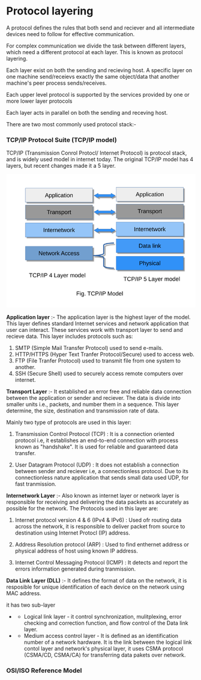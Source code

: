 # Protocol layering 

A protocol defines the rules that both send and reciever and all intermediate devices need to follow for effective communication. 

For complex communication we divide the task between different layers, which need a different protocol at each layer. This is known as protocol layering.

Each layer exist on both the sending and recieving host. A specific layer on one machine send/receievs exactly the same object/data that another machine's peer process sends/receives.

Each upper level protocol is supported by the services provided by one or more lower layer protocols

Each layer acts in parallel on both the sending and receving host.

There are two most commonly used protocol stack:-

### TCP/IP Protocol Suite (TCP/IP model)

TCP/IP (Transmission Conrol Protocl/ Internet Protocol) is protocol stack, and is widely used model in internet today. The original TCP/IP model has 4 layers, but recent changes made it a 5 layer.

![tcp_ip](./image/tcp_ip_4_&_5.webp)


**Application layer** :- The application layer is the highest layer of the model. This layer defines standard Internet services and network application that user can interact. These services work with transport layer to send and recieve data. This layer includes protocols such as: 

1. SMTP (Simple Mail Transfer Protocol) used to send e-mails.
2. HTTP/HTTPS (Hyper Text Tranfer Protocol/Secure) used to access web.
3. FTP (File Tranfer Protocol) used to transmit file from one system to another.
4. SSH (Secure Shell) used to securely access remote computers over internet.

**Transport Layer** :- It established an error free and reliable data connection between the application or sender and reciever. The data is divide into smaller units i.e., packets, and number them in a sequence. 
This layer determine, the size, destination and transmission rate of data.

Mainly two type of protocols are used in this layer:

1. Transmission Control Protocol (TCP) : It is a connection oriented protocol i.e, it establishes an end-to-end connection with process known as "handshake". It is used for reliable and guaranteed data transfer.

2. User Datagram Protocol (UDP) : It does not establish a connection between sender and reciever i.e, a connectionless protocol. Due to its connectionless nature application that sends small data used UDP, for fast tranmission.


**Internetwork Layer** :- Also known as internet layer or network layer is responsible for receiving and delivering the data packets as accurately as possible for the network. The Protocols used in this layer are:

1. Internet protocol version 4 & 6  (IPv4 & IPv6) : Used ofr routing data across the network, it is responsible to deliver packet from source to destination using Internet Protocl (IP) address.

2. Address Resolution protocol (ARP) : Used to find enthernet address or physical address of host using known IP address.

3. Internet Control Messaging Protocol (ICMP) : It detects and report the errors information generated during tranmission.


**Data Link Layer (DLL)** :- It defines the format of data on the network, it is resposible for unique identification of each device on the network using MAC address.

it has two sub-layer 
 - - Logical link layer - it control synchronization, mulitplexing, error checking and correction function, and flow control of the Data link layer.

 - - Medium access control layer - It is defined as an identification number of a network hardware. It is the link between the logical link contol layer and network's physical layer, it uses CSMA protocol (CSMA/CD, CSMA/CA) for transferring data pakets over network. 



### OSI/ISO Reference Model